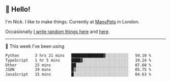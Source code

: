 ## 👋 Hello! 

I'm Nick. I like to make things. Currently at [ManyPets](https://manypets.com) in London.

Occasionally [I write random things here](https://nicksnell.com) and [here](https://twitter.com/nicksnell).

-------

🚀 This week I've been using

<!--START_SECTION:waka-->

```txt
Python       3 hrs 21 mins   ██████████████▓░░░░░░░░░░   59.10 %
TypeScript   1 hr 5 mins     ████▓░░░░░░░░░░░░░░░░░░░░   19.24 %
Other        25 mins         ██░░░░░░░░░░░░░░░░░░░░░░░   07.60 %
JSON         19 mins         █▒░░░░░░░░░░░░░░░░░░░░░░░   05.75 %
JavaScript   15 mins         █░░░░░░░░░░░░░░░░░░░░░░░░   04.63 %
```

<!--END_SECTION:waka-->
